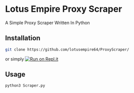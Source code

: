 # Lotus Empire Proxy Scraper
A Simple Proxy Scraper Written In Python 
## Installation 
```bash 
git clone https://github.com/lotusempire64/ProxyScraper/ 
```  
or simply [![Run on Repl.it](https://replit.com/badge/github/lotusempire64/ProxyScraper)](https://replit.com/new/github/lotusempire64/ProxyScraper)

## Usage 
```bash 
python3 Scraper.py 
```
